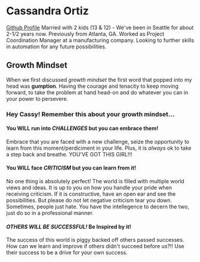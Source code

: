 # Cassandra Ortiz
[Github Profile](https://github.com/cassandraortiz)
Married with 2 kids (13 & 12) - We've been in Seattle for about 2-1/2 years now. Previously from Atlanta, GA. Worked as Project Coordination Manager at a manufacturing company. Looking to further skills in automation for any future possibilities.


## Growth Mindset 

When we first discussed _growth mindset_ the first word that popped into my head was **gumption**.
Having the courage and tenacity to keep moving forward, to take the problem at hand head-on and do whatever you can in your power to persevere. 

### Hey Cassy! Remember this about your growth mindset...

#### You WILL run into _CHALLENGES_ but you can embrace them!

Embrace that you are faced with a new challenge, seize the opportunity to learn from this moment/perdiciment in your life. 
Plus, it is _always_ ok to take a step back and breathe.  YOU'VE GOT THIS GIRL!!!

#### You WILL face _CRITICISM_ but you can learn from it!

No one thing is absolutely perfect! The world is filled with multiple world views and ideas.  It is up to you on how you handle your pride when receiving criticism.  If it is constructive, have an open ear and see the possibilities.  But please do not let negative criticism tear you down.  Sometimes, people just hate.  You have the intellegence to decern the two, just do so in a professional manner.

####  _OTHERS WILL BE SUCCESSFUL!_ Be Inspired by it!

The success of this world is piggy backed off others passed successes.  How can we learn and improve if others didn't succeed before us?!!
Use their success to be a drive for your own success. 




